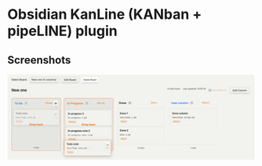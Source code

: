 # Obsidian KanLine (KANban + pipeLINE) plugin

## Screenshots

![move note to the different column](./assets/move-note-to-another-column.jpg)
